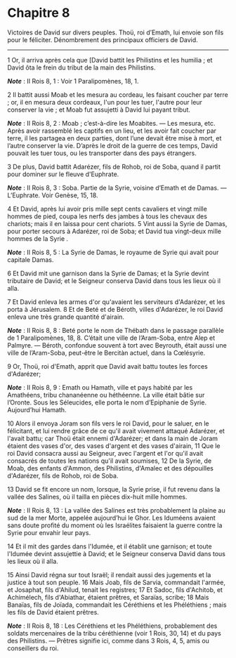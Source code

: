 # Chapitre 8

Victoires de David sur divers peuples.
Thoü, roi d’Emath, lui envoie son fils pour le féliciter.
Dénombrement des principaux officiers de David.

***

1 Or, il arriva après cela que [David battit les Philistins et les humilia ; et David ôta le frein du tribut de la main des Philistins.

***Note*** :  II Rois 8, 1 : Voir 1 Paralipomènes, 18, 1.


2 Il battit aussi Moab et les mesura au cordeau, les faisant coucher par terre ; or, il en mesura deux cordeaux, l'un pour les tuer, l'autre pour leur conserver la vie ; et Moab fut assujetti à David lui payant tribut.

***Note*** :  II Rois 8, 2 : Moab ; c’est-à-dire les Moabites. ― Les mesura, etc. Après avoir rassemblé les captifs en un lieu, et les avoir fait coucher par terre, il les partagea en deux parties, dont l’une devait être mise à mort, et l’autre conserver la vie. D’après le droit de la guerre de ces temps, David pouvait les tuer tous, ou les transporter dans des pays étrangers.


3 De plus, David battit Adarézer, fils de Rohob, roi de Soba, quand il partit pour dominer sur le fleuve d'Euphrate.

***Note*** :  II Rois 8, 3 : Soba. Partie de la Syrie, voisine d’Emath et de Damas. ― L’Euphrate. Voir Genèse, 15, 18.

4 Et David, après lui avoir pris mille sept cents cavaliers et vingt mille hommes de pied, coupa les nerfs des jambes à tous les chevaux des chariots; mais il en laissa pour cent chariots. 5 Vint aussi la Syrie de Damas, pour porter secours à Adarézer, roi de Soba; et David tua vingt-deux mille hommes de la Syrie .

***Note*** :  II Rois 8, 5 : La Syrie de Damas, le royaume de Syrie qui avait pour capitale Damas.

6 Et David mit une garnison dans la Syrie de Damas; et la Syrie devint tributaire de David; et le Seigneur conserva David dans tous les lieux où il alla.


7 Et David enleva les armes d'or qu'avaient les serviteurs d'Adarézer, et les porta à Jérusalem. 8 Et de Beté et de Béroth, villes d'Adarézer, le roi David enleva une très grande quantité d'airain.

***Note*** :  II Rois 8, 8 : Beté porte le nom de Thébath dans le passage parallèle de 1 Paralipomènes, 18, 8. C’était une ville de l’Aram-Soba, entre Alep et Palmyre. ― Béroth, confondue souvent à tort avec Beyrouth, était aussi une ville de l’Aram-Soba, peut-être le Bercitàn actuel, dans la Cœlésyrie.


9 Or, Thoü, roi d'Emath, apprit que David avait battu toutes les forces d'Adarézer;

***Note*** :  II Rois 8, 9 : Emath ou Hamath, ville et pays habité par les Amathéens, tribu chananéenne ou héthéenne. La ville était bâtie sur l’Oronte. Sous les Séleucides, elle porta le nom d’Epiphanie de Syrie. Aujourd’hui Hamath.

10 Alors il envoya Joram son fils vers le roi David, pour le saluer, en le félicitant, et lui rendre grâce de ce qu'il avait vivement attaqué Adarézer, et l'avait battu; car Thoü était ennemi d'Adarézer; et dans la main de Joram étaient des vases d'or, des vases d'argent et des vases d'airain, 11 Que le roi David consacra aussi au Seigneur, avec l'argent et l'or qu'il avait consacrés de toutes les nations qu'il avait soumises, 12 De la Syrie, de Moab, des enfants d'Ammon, des Philistins, d'Amalec et des dépouilles d'Adarézer, fils de Rohob, roi de Soba.


13 David se fit encore un nom, lorsque, la Syrie prise, il fut revenu dans la vallée des Salines, où il tailla en pièces dix-huit mille hommes.

***Note*** :  II Rois 8, 13 : La vallée des Salines est très probablement la plaine au sud de la mer Morte, appelée aujourd’hui le Ghor. Les Iduméens avaient sans doute profité du moment où les Israélites faisaient la guerre contre la Syrie pour envahir leur pays.

14 Et il mit des gardes dans l'Idumée, et il établit une garnison; et toute l'Idumée devint assujettie à David; et le Seigneur conserva David dans tous les lieux où il alla.


15 Ainsi David régna sur tout Israël; il rendait aussi des jugements et la justice à tout son peuple. 16 Mais Joab, fils de Sarvia, commandait l'armée, et Josaphat, fils d'Ahilud, tenait les registres; 17 Et Sadoc, fils d'Achitob, et Achimélech, fils d'Abiathar, étaient prêtres, et Saraïas, scribe; 18 Mais Banaïas, fils de Joïada, commandait les Céréthiens et les Phéléthiens ; mais les fils de David étaient prêtres.

***Note*** :  II Rois 8, 18 : Les Céréthiens et les Phéléthiens, probablement des soldats mercenaires de la tribu céréthienne (voir 1 Rois, 30, 14) et du pays des Philistins. ― Prêtres signifie ici, comme dans 3 Rois, 4, 5, amis ou conseillers du roi.

